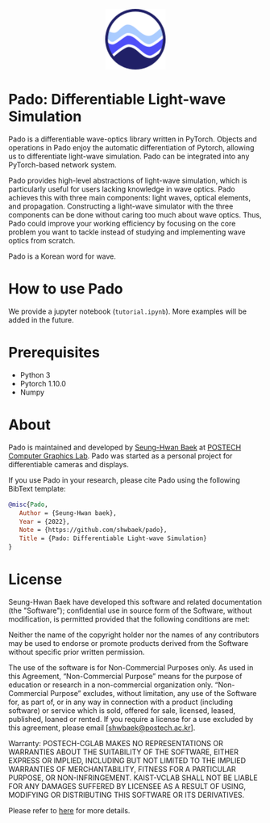 <p align="center">
<img src="./docs/images/logo.png" width="120" alt="pado logo">
</p>

# Pado: Differentiable Light-wave Simulation

Pado is a differentiable wave-optics library written in PyTorch. Objects and operations in Pado enjoy the automatic differentiation of Pytorch, allowing us to differentiate light-wave simulation. Pado can be integrated into any PyTorch-based network system.

Pado provides high-level abstractions of light-wave simulation, which is particularly useful for users lacking knowledge in wave optics. Pado achieves this with three main components: light waves, optical elements, and propagation. Constructing a light-wave simulator with the three components can be done without caring too much about wave optics. Thus, Pado could improve your working efficiency by focusing on the core problem you want to tackle instead of studying and implementing wave optics from scratch.

Pado is a Korean word for wave.

# How to use Pado
We provide a jupyter notebook (`tutorial.ipynb`). More examples will be added in the future.

# Prerequisites
- Python 3
- Pytorch 1.10.0 
- Numpy

# About
Pado is maintained and developed by [Seung-Hwan Baek](http://www.shbaek.com) at [POSTECH Computer Graphics Lab](http://cg.postech.ac.kr/). Pado was started as a personal project for differentiable cameras and displays. 

If you use Pado in your research, please cite Pado using the following BibText template:

```bib
@misc{Pado,
   Author = {Seung-Hwan baek},
   Year = {2022},
   Note = {https://github.com/shwbaek/pado},
   Title = {Pado: Differentiable Light-wave Simulation}
}
```

# License
Seung-Hwan Baek have developed this software and related documentation (the "Software"); confidential use in source form of the Software, without modification, is permitted provided that the following conditions are met:

Neither the name of the copyright holder nor the names of any contributors may be used to endorse or promote products derived from the Software without specific prior written permission.

The use of the software is for Non-Commercial Purposes only. As used in this Agreement, “Non-Commercial Purpose” means for the purpose of education or research in a non-commercial organization only. “Non-Commercial Purpose” excludes, without limitation, any use of the Software for, as part of, or in any way in connection with a product (including software) or service which is sold, offered for sale, licensed, leased, published, loaned or rented. If you require a license for a use excluded by this agreement, please email [shwbaek@postech.ac.kr].

Warranty: POSTECH-CGLAB MAKES NO REPRESENTATIONS OR WARRANTIES ABOUT THE SUITABILITY OF THE SOFTWARE, EITHER EXPRESS OR IMPLIED, INCLUDING BUT NOT LIMITED TO THE IMPLIED WARRANTIES OF MERCHANTABILITY, FITNESS FOR A PARTICULAR PURPOSE, OR NON-INFRINGEMENT. KAIST-VCLAB SHALL NOT BE LIABLE FOR ANY DAMAGES SUFFERED BY LICENSEE AS A RESULT OF USING, MODIFYING OR DISTRIBUTING THIS SOFTWARE OR ITS DERIVATIVES.

Please refer to [here](./LICENSE) for more details.
